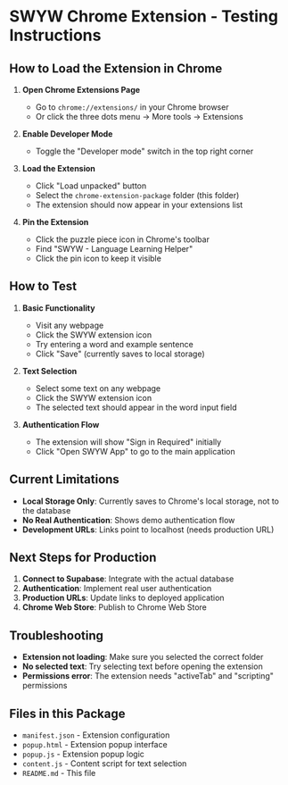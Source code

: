# SWYW Chrome Extension - Testing Instructions

## How to Load the Extension in Chrome

1. **Open Chrome Extensions Page**
   - Go to `chrome://extensions/` in your Chrome browser
   - Or click the three dots menu → More tools → Extensions

2. **Enable Developer Mode**
   - Toggle the "Developer mode" switch in the top right corner

3. **Load the Extension**
   - Click "Load unpacked" button
   - Select the `chrome-extension-package` folder (this folder)
   - The extension should now appear in your extensions list

4. **Pin the Extension**
   - Click the puzzle piece icon in Chrome's toolbar
   - Find "SWYW - Language Learning Helper"
   - Click the pin icon to keep it visible

## How to Test

1. **Basic Functionality**
   - Visit any webpage
   - Click the SWYW extension icon
   - Try entering a word and example sentence
   - Click "Save" (currently saves to local storage)

2. **Text Selection**
   - Select some text on any webpage
   - Click the SWYW extension icon
   - The selected text should appear in the word input field

3. **Authentication Flow**
   - The extension will show "Sign in Required" initially
   - Click "Open SWYW App" to go to the main application

## Current Limitations

- **Local Storage Only**: Currently saves to Chrome's local storage, not to the database
- **No Real Authentication**: Shows demo authentication flow
- **Development URLs**: Links point to localhost (needs production URL)

## Next Steps for Production

1. **Connect to Supabase**: Integrate with the actual database
2. **Authentication**: Implement real user authentication
3. **Production URLs**: Update links to deployed application
4. **Chrome Web Store**: Publish to Chrome Web Store

## Troubleshooting

- **Extension not loading**: Make sure you selected the correct folder
- **No selected text**: Try selecting text before opening the extension
- **Permissions error**: The extension needs "activeTab" and "scripting" permissions

## Files in this Package

- `manifest.json` - Extension configuration
- `popup.html` - Extension popup interface
- `popup.js` - Extension popup logic
- `content.js` - Content script for text selection
- `README.md` - This file